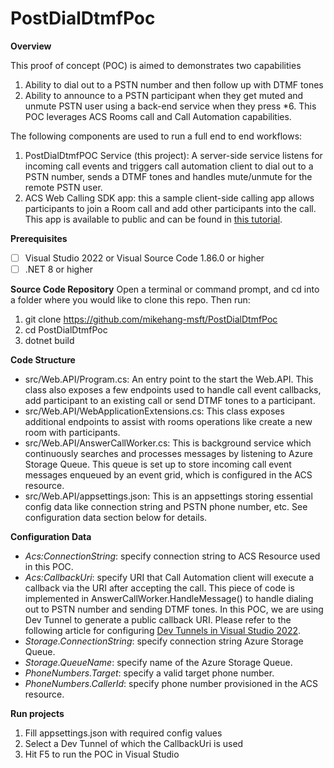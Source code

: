 # PostDialDtmfPoc
**Overview**

This proof of concept (POC) is aimed to demonstrates two capabilities 
1. Ability to dial out to a PSTN number and then follow up with DTMF tones 
2. Ability to announce to a PSTN participant when they get muted and unmute PSTN user using a back-end service when they press *6. This POC leverages ACS Rooms call and Call Automation capabilities. 

The following components are used to run a full end to end workflows: 
1. PostDialDtmfPOC Service (this project): A server-side service listens for incoming call events and triggers call automation client to dial out to a PSTN number, sends a DTMF tones and handles mute/unmute for the remote PSTN user. 
2. ACS Web Calling SDK app: this a sample client-side calling app allows participants to join a Room call and add other participants into the call. This app is available to public and can be found in [this tutorial](https://learn.microsoft.com/en-us/samples/azure-samples/communication-services-web-calling-tutorial/acs-calling-tutorial/). 

**Prerequisites**
- [ ] Visual Studio 2022 or Visual Source Code 1.86.0 or higher 
- [ ] .NET 8 or higher 

**Source Code Repository**
Open a terminal or command prompt, and cd into a folder where you would like to clone this repo. Then run:
1.	git clone https://github.com/mikehang-msft/PostDialDtmfPoc
2.	cd PostDialDtmfPoc
3.	dotnet build

**Code Structure**
- src/Web.API/Program.cs: An entry point to the start the Web.API. This class also exposes a few endpoints used to handle call event callbacks, add participant to an existing call or send DTMF tones to a participant.
- src/Web.API/WebApplicationExtensions.cs: This class exposes additional endpoints to assist with rooms operations like create a new room with participants. 
- src/Web.API/AnswerCallWorker.cs: This is background service which continuously searches and processes messages by listening to Azure Storage Queue. This queue is set up to store incoming call event messages enqueued by an event grid, which is configured in the ACS resource.
- src/Web.API/appsettings.json: This is an appsettings storing essential config data like connection string and PSTN phone number, etc. See configuration data section below for details.

**Configuration Data**
- _Acs:ConnectionString_: specify connection string to ACS Resource used in this POC.
- _Acs:CallbackUri_: specify URI that Call Automation client will execute a callback via the URI after accepting the call. This piece of code is implemented in AnswerCallWorker.HandleMessage() to handle dialing out to PSTN number and sending DTMF tones. In this POC, we are using Dev Tunnel to generate a public callback URI. Please refer to the following article for configuring [Dev Tunnels in Visual Studio 2022](https://learn.microsoft.com/en-us/aspnet/core/test/dev-tunnels?view=aspnetcore-8.0).
- _Storage.ConnectionString_: specify connection string Azure Storage Queue.
- _Storage.QueueName_: specify name of the Azure Storage Queue.
- _PhoneNumbers.Target_: specify a valid target phone number.
- _PhoneNumbers.CallerId_: specify phone number provisioned in the ACS resource.

**Run projects**
1. Fill appsettings.json with required config values
1. Select a Dev Tunnel of which the CallbackUri is used
1. Hit F5 to run the POC in Visual Studio

